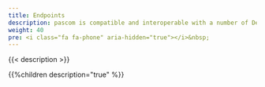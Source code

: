 ```yaml
---
title: Endpoints
description: pascom is compatible and interoperable with a number of Desktop VoIP phones. This guide explains how you can automatically and securely on-board i.e. integrate any supported device with your pascom phone system.
weight: 40
pre: <i class="fa fa-phone" aria-hidden="true"></i>&nbsp;
---
```


{{< description >}}
 
{{%children description="true" %}}